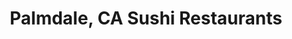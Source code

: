 ---
layout: city
title: Palmdale, CA Sushi Restaurants
permalink: /california/palmdale/
stateAbbr: CA
stateName: California
cityName: Palmdale

---